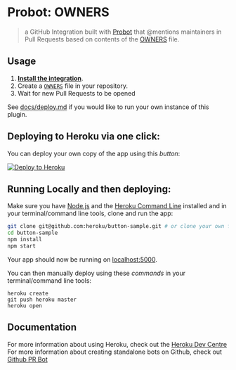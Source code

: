 # Probot: OWNERS

> a GitHub Integration built with [Probot](https://github.com/probot/probot) that @mentions maintainers in Pull Requests based on contents of the [OWNERS](https://github.com/bkeepers/owners) file.

## Usage

1. **[Install the integration](https://github.com/integration/owners)**.
2. Create a [`OWNERS`](/OWNERS) file in your repository.
3. Wait for new Pull Requests to be opened

See [docs/deploy.md](docs/deploy.md) if you would like to run your own instance of this plugin.

## Deploying to Heroku via one click:
You can deploy your own copy of the app using this *button*:

[![Deploy to Heroku](https://www.herokucdn.com/deploy/button.png)](https://heroku.com/deploy)

## Running Locally and then deploying:

Make sure you have [Node.js](http://nodejs.org/) and the [Heroku Command Line](https://devcenter.heroku.com/articles/heroku-cli) installed and in your terminal/command line tools, clone and run the app:

```sh
git clone git@github.com:heroku/button-sample.git # or clone your own fork
cd button-sample
npm install
npm start
```

Your app should now be running on [localhost:5000](http://localhost:5000/).

You can then manually deploy using these *commands* in your terminal/command line tools:
```
heroku create
git push heroku master
heroku open
```

## Documentation

For more information about using Heroku, check out the [Heroku Dev Centre](https://devcenter.heroku.com/)
For more information about creating standalone bots on Github, check out [Github PR Bot](https://github.com/probot/probot/blob/master/docs/deployment.md)
